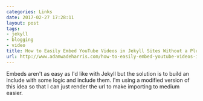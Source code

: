 ```yaml
---
categories: Links
date: 2017-02-27 17:28:11
layout: post
tags:
- jekyll
- blogging
- video
title: How to Easily Embed YouTube Videos in Jekyll Sites Without a Plugin
url: http://www.adamwadeharris.com/how-to-easily-embed-youtube-videos-in-jekyll-sites-without-a-plugin/
---
```


Embeds aren't as easy as I'd like with Jekyll but the solution is to build an include with some logic and include them. I'm using a modified version of this idea so that I can just render the url to make importing to medium easier.